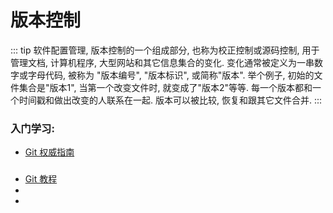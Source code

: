 # 版本控制

::: tip
    软件配置管理, 版本控制的一个组成部分, 也称为校正控制或源码控制, 用于管理文档, 计算机程序, 大型网站和其它信息集合的变化. 变化通常被定义为一串数字或字母代码, 被称为 "版本编号", "版本标识", 或简称"版本". 举个例子, 初始的文件集合是"版本1", 当第一个改变文件时, 就变成了"版本2"等等. 每一个版本都和一个时间戳和做出改变的人联系在一起. 版本可以被比较, 恢复和跟其它文件合并.
:::

### 入门学习:

* [Git 权威指南](https://git-scm.com/book/zh/v2)

###

* [Git 教程](https://www.liaoxuefeng.com/wiki/896043488029600)
* []()
* []()